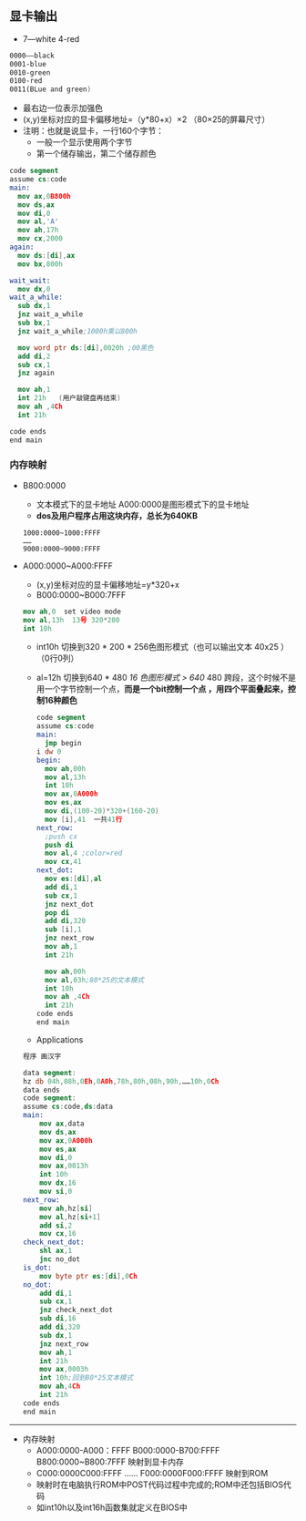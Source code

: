 ## 显卡输出

- 7—white 4-red

```nasm
0000——black
0001-blue
0010-green
0100-red
0011(BLue and green)
```

- 最右边一位表示加强色
- (x,y)坐标对应的显卡偏移地址=（y*80+x）×2 （80×25的屏幕尺寸）
- 注明：也就是说显卡，一行160个字节：
  - 一般一个显示使用两个字节
  - 第一个储存输出，第二个储存颜色

```nasm
code segment
assume cs:code
main:
  mov ax,0B800h
  mov ds,ax
  mov di,0
  mov al,'A'
  mov ah,17h
  mov cx,2000
again:
  mov ds:[di],ax
  mov bx,800h

wait_wait:
  mov dx,0
wait_a_while:
  sub dx,1
  jnz wait_a_while
  sub bx,1
  jnz wait_a_while;1000h乘以800h

  mov word ptr ds:[di],0020h ;00黑色
  add di,2
  sub cx,1
  jnz again

  mov ah,1
  int 21h   (用户敲键盘再结束)
  mov ah ,4Ch
  int 21h

code ends
end main
```

### 内存映射

- B800:0000
  - 文本模式下的显卡地址 A000:0000是图形模式下的显卡地址
  - **dos及用户程序占用这块内存，总长为640KB**
  ````
  1000:0000~1000:FFFF
  ……
  9000:0000~9000:FFFF
  ````

- A000:0000~A000:FFFF
  - (x,y)坐标对应的显卡偏移地址=y*320+x
  - B000:0000~B000:7FFF
  ```nasm
  mov ah,0  set video mode
  mov al,13h  13号 320*200
  int 10h
  ```
  - int10h 切换到320 * 200 * 256色图形模式（也可以输出文本 40x25 ）（0行0列）
  - al=12h 切换到640 * 480 *16 色图形模式 > 640* 480 跨段，这个时候不是用一个字节控制一个点，**而是一个bit控制一个点 ，用四个平面叠起来，控制16种颜色**

    ```nasm
    code segment
    assume cs:code
    main:
      jmp begin
    i dw 0
    begin:
      mov ah,00h
      mov al,13h
      int 10h
      mov ax,0A000h
      mov es,ax
      mov di,(100-20)*320+(160-20)
      mov [i],41  一共41行
    next_row:
      ;push cx
      push di
      mov al,4 ;color=red
      mov cx,41
    next_dot:
      mov es:[di],al
      add di,1
      sub cx,1
      jnz next_dot
      pop di
      add di,320
      sub [i],1
      jnz next_row
      mov ah,1
      int 21h
    
      mov ah,00h
      mov al,03h;80*25的文本模式
      int 10h
      mov ah ,4Ch
      int 21h
    code ends
    end main
    ```

  - Applications
  ```nasm
  程序 画汉字
  
  data segment:
  hz db 04h,08h,0Eh,0A0h,78h,80h,08h,90h,……10h,0Ch
  data ends
  code segment:
  assume cs:code,ds:data
  main:
      mov ax,data
      mov ds,ax
      mov ax,0A000h
      mov es,ax
      mov di,0
      mov ax,0013h
      int 10h
      mov dx,16
      mov si,0
  next_row:
      mov ah,hz[si]
      mov al,hz[si+1]
      add si,2
      mov cx,16
  check_next_dot:
      shl ax,1
      jnc no_dot
  is_dot:
      mov byte ptr es:[di],0Ch
  no_dot:
      add di,1
      sub cx,1
      jnz check_next_dot
      sub di,16
      add di,320
      sub dx,1
      jnz next_row
      mov ah,1
      int 21h
      mov ax,0003h
      int 10h;回到80*25文本模式
      mov ah,4Ch
      int 21h
  code ends
  end main
  ```


***

- 内存映射
  - A000:0000-A000：FFFF B000:0000-B700:FFFF B800:0000~B800:7FFF 映射到显卡内存
  - C000:0000C000:FFFF …… F000:0000F000:FFFF 映射到ROM
  - 映射时在电脑执行ROM中POST代码过程中完成的;ROM中还包括BIOS代码
  - 如int10h以及int16h函数集就定义在BIOS中
